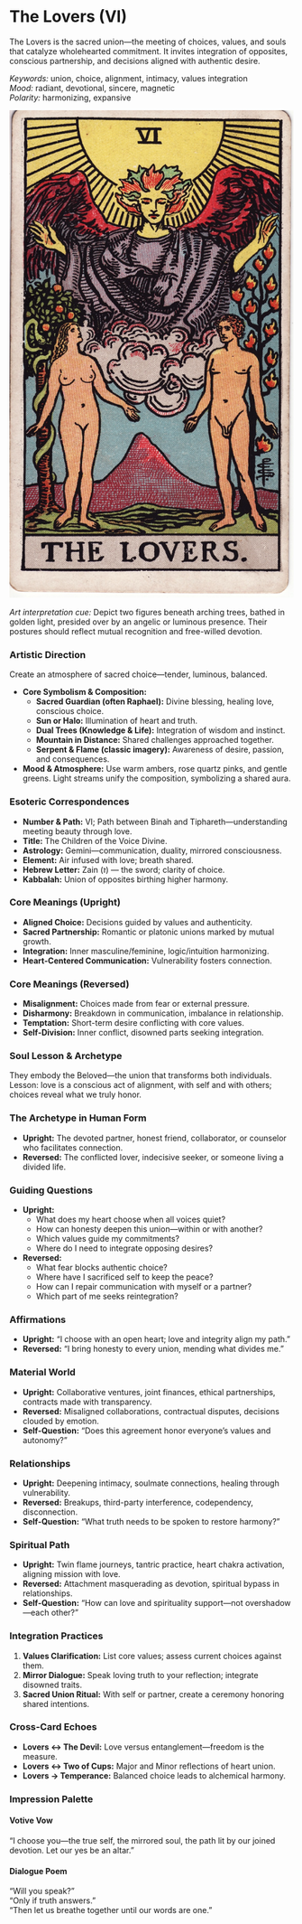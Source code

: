 # The Lovers (VI)

The Lovers is the sacred union—the meeting of choices, values, and souls that catalyze wholehearted commitment. It invites integration of opposites, conscious partnership, and decisions aligned with authentic desire.

*Keywords:* union, choice, alignment, intimacy, values integration  
*Mood:* radiant, devotional, sincere, magnetic  
*Polarity:* harmonizing, expansive

![The Lovers](06_lovers.jpg)

*Art interpretation cue:* Depict two figures beneath arching trees, bathed in golden light, presided over by an angelic or luminous presence. Their postures should reflect mutual recognition and free-willed devotion.

### Artistic Direction

Create an atmosphere of sacred choice—tender, luminous, balanced.

*   **Core Symbolism & Composition:**
    *   **Sacred Guardian (often Raphael):** Divine blessing, healing love, conscious choice.  
    *   **Sun or Halo:** Illumination of heart and truth.  
    *   **Dual Trees (Knowledge & Life):** Integration of wisdom and instinct.  
    *   **Mountain in Distance:** Shared challenges approached together.  
    *   **Serpent & Flame (classic imagery):** Awareness of desire, passion, and consequences.
*   **Mood & Atmosphere:**
    Use warm ambers, rose quartz pinks, and gentle greens. Light streams unify the composition, symbolizing a shared aura.

### Esoteric Correspondences

*   **Number & Path:** VI; Path between Binah and Tiphareth—understanding meeting beauty through love.  
*   **Title:** The Children of the Voice Divine.  
*   **Astrology:** Gemini—communication, duality, mirrored consciousness.  
*   **Element:** Air infused with love; breath shared.  
*   **Hebrew Letter:** Zain (ז) — the sword; clarity of choice.  
*   **Kabbalah:** Union of opposites birthing higher harmony.

### Core Meanings (Upright)

*   **Aligned Choice:** Decisions guided by values and authenticity.  
*   **Sacred Partnership:** Romantic or platonic unions marked by mutual growth.  
*   **Integration:** Inner masculine/feminine, logic/intuition harmonizing.  
*   **Heart-Centered Communication:** Vulnerability fosters connection.

### Core Meanings (Reversed)

*   **Misalignment:** Choices made from fear or external pressure.  
*   **Disharmony:** Breakdown in communication, imbalance in relationship.  
*   **Temptation:** Short-term desire conflicting with core values.  
*   **Self-Division:** Inner conflict, disowned parts seeking integration.

### Soul Lesson & Archetype

They embody the Beloved—the union that transforms both individuals. Lesson: love is a conscious act of alignment, with self and with others; choices reveal what we truly honor.

### The Archetype in Human Form

*   **Upright:** The devoted partner, honest friend, collaborator, or counselor who facilitates connection.  
*   **Reversed:** The conflicted lover, indecisive seeker, or someone living a divided life.

### Guiding Questions

*   **Upright:**
    *   What does my heart choose when all voices quiet?  
    *   How can honesty deepen this union—within or with another?  
    *   Which values guide my commitments?  
    *   Where do I need to integrate opposing desires?
*   **Reversed:**
    *   What fear blocks authentic choice?  
    *   Where have I sacrificed self to keep the peace?  
    *   How can I repair communication with myself or a partner?  
    *   Which part of me seeks reintegration?

### Affirmations

*   **Upright:** “I choose with an open heart; love and integrity align my path.”  
*   **Reversed:** “I bring honesty to every union, mending what divides me.”

### Material World

*   **Upright:** Collaborative ventures, joint finances, ethical partnerships, contracts made with transparency.  
*   **Reversed:** Misaligned collaborations, contractual disputes, decisions clouded by emotion.  
*   **Self-Question:** “Does this agreement honor everyone’s values and autonomy?”

### Relationships

*   **Upright:** Deepening intimacy, soulmate connections, healing through vulnerability.  
*   **Reversed:** Breakups, third-party interference, codependency, disconnection.  
*   **Self-Question:** “What truth needs to be spoken to restore harmony?”

### Spiritual Path

*   **Upright:** Twin flame journeys, tantric practice, heart chakra activation, aligning mission with love.  
*   **Reversed:** Attachment masquerading as devotion, spiritual bypass in relationships.  
*   **Self-Question:** “How can love and spirituality support—not overshadow—each other?”

### Integration Practices

1.  **Values Clarification:** List core values; assess current choices against them.  
2.  **Mirror Dialogue:** Speak loving truth to your reflection; integrate disowned traits.  
3.  **Sacred Union Ritual:** With self or partner, create a ceremony honoring shared intentions.

### Cross-Card Echoes

*   **Lovers ↔ The Devil:** Love versus entanglement—freedom is the measure.  
*   **Lovers ↔ Two of Cups:** Major and Minor reflections of heart union.  
*   **Lovers → Temperance:** Balanced choice leads to alchemical harmony.

### Impression Palette

#### Votive Vow

“I choose you—the true self, the mirrored soul, the path lit by our joined devotion. Let our yes be an altar.”

#### Dialogue Poem

“Will you speak?”  
“Only if truth answers.”  
“Then let us breathe together until our words are one.”

